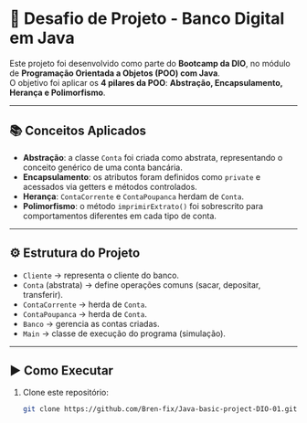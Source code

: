 # 🏦 Desafio de Projeto - Banco Digital em Java

Este projeto foi desenvolvido como parte do **Bootcamp da DIO**, no módulo de **Programação Orientada a Objetos (POO) com Java**.  
O objetivo foi aplicar os **4 pilares da POO**: **Abstração, Encapsulamento, Herança e Polimorfismo**.

---

## 📚 Conceitos Aplicados

- **Abstração**: a classe `Conta` foi criada como abstrata, representando o conceito genérico de uma conta bancária.  
- **Encapsulamento**: os atributos foram definidos como `private` e acessados via getters e métodos controlados.  
- **Herança**: `ContaCorrente` e `ContaPoupanca` herdam de `Conta`.  
- **Polimorfismo**: o método `imprimirExtrato()` foi sobrescrito para comportamentos diferentes em cada tipo de conta.  

---

## ⚙️ Estrutura do Projeto

- `Cliente` → representa o cliente do banco.  
- `Conta` (abstrata) → define operações comuns (sacar, depositar, transferir).  
- `ContaCorrente` → herda de `Conta`.  
- `ContaPoupanca` → herda de `Conta`.  
- `Banco` → gerencia as contas criadas.  
- `Main` → classe de execução do programa (simulação).  

---

## ▶️ Como Executar

1. Clone este repositório:
   ```bash
   git clone https://github.com/Bren-fix/Java-basic-project-DIO-01.git
